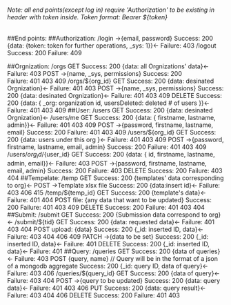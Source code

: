 ###### Note: all end points(except log in) require 'Authorization' to be existing in header with token inside. Token format: Bearer ${token}

##End points: 
  ##Authorization:
     /login
      ->{email, password}
          Success:
          200
          {data: {token: token for further operations, _sys: 1}}<-
        Failure:
          403
     /logout
      Success:
          200
        Failure:
          409
          
  ##Orgnization: 
    /orgs
      GET
        Success:
          200
          {data: all Orgnizations' data}<-
        Failure:
          403
      POST
        ->{name, _sys, permissions}
        Success:
          200          
        Failure:
          401
          403
          409
    /orgs/${org_id}
      GET
        Success:
          200
          {data: desinated Orgnization}<-
        Failure:
          401
          403
      POST
        ->{name, _sys, permissions}
        Success:
          200
          {data: desinated Orgnization}<-
        Failure:
          401
          403
          409
      DELETE
        Success:
          200
          {data: { _org: organization id, usersDeleted: deleted # of users }}<-
        Failure:
          401
          403
          409
  ##User:
    /users
      GET
        Success:
          200
          {data: desinated Orgnization}<-
    /users/me
      GET
        Success:
          200
          {data: { firstname, lastname, admin}}<-
        Failure:
          401
          403
          409
      POST
        ->{password, firstname, lastname, email}
        Success:
          200
        Failure:
          401
          403
          409
    /users/${org_id}
      GET
        Success:
          200
          {data: users under this org }<-
        Failure:
          401
          403
          409
      POST
        ->{password, firstname, lastname, email, admin}
        Success:
          200
        Failure:
          401
          403
          409
    /users/${org_id}/${user_id}
      GET
        Success:
          200
          {data: { id, firstname, lastname, admin, email}}<-
        Failure:
          403
      POST
        ->{password, firstname, lastname, email, admin}
        Success:
          200
        Failure:
          403
      DELETE
        Success:
          200
        Failure:
          403
          404
  ##Tempelate:
    /temp
      GET
        Success:
          200
          {templates' data corresponding to org}<-
      POST
      ->Template xlsx file
        Success:
          200
          {data:insert id}<-
        Failure:
          403
          406
          415
    /temp/${temp_id}
      GET
        Success:
          200
          {template's data}<-
        Failure:
          401
          404
      POST
      file: {any data that want to be updated}
        Success:
          200
        Failure:
          401
          403
          409
      DELETE
        Success:
          200
        Failure:
          401
          403
          404
  ##Submit:
    /submit
      GET
        Success:
          200
          {Submission data correspond to org}<-
    /submit/${tid}
      GET
        Success:
          200
          {data: requested data}<-
        Failure:
          401
          403
          404
      POST
        upload: {data}
        Success:
          200
          {_id: inserted ID, data}<-
        Failure:
          403
          404
          406
          409
      PATCH
        ->{data to be set}
        Success:
          200
          {_id: inserted ID, data}<-
        Failure:
          401
      DELETE
        Success:
          200
          {_id: inserted ID, data}<-
        Failure:
          401
  ##Query:
    /queries
      GET
        Success:
          200
          {data of queries}<-
        Failure:
          403
      POST
        {query, name} // Query will be in the format of a json of a mongodb aggregate
        Success:
          200
          {_id: query ID, data of query}<-
        Failure:
          403
          406
    /queries/${query_id}
      GET
        Success:
          200
          {data of query}<-
        Failure:
          403
          404
      POST
        ->{query to be updated}
        Success:
          200
          {data: query data}<-
        Failure:
          401
          403
          406
      PUT
        Success:
          200
          {data: query result}<-
        Failure:
          403
          404
          406
      DELETE
        Success:
          200
        Failure:
          401
          403